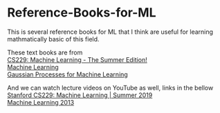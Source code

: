 # Reference-Books-for-ML
This is several reference books for ML that I think are useful for learning mathmatically basic of this field.

These text books are from  
                          [CS229: Machine Learning - The Summer Edition!](https://cs229.stanford.edu/syllabus-summer2019.html)  
                          [Machine Learning](https://www.cs.ubc.ca/~nando/540-2013/lectures.html)  
                          [Gaussian Processes for Machine Learning](https://gaussianprocess.org/gpml/chapters/RW.pdf)  
                          
And we can watch lecture videos on YouTube as well, links in the bellow  
                          [Stanford CS229: Machine Learning | Summer 2019](https://www.youtube.com/watch?v=KzH1ovd4Ots&list=PLoROMvodv4rNH7qL6-efu_q2_bPuy0adh)  
                          [Machine Learning 2013](https://www.youtube.com/watch?v=w2OtwL5T1ow&list=PLE6Wd9FR--EdyJ5lbFl8UuGjecvVw66F6)  
